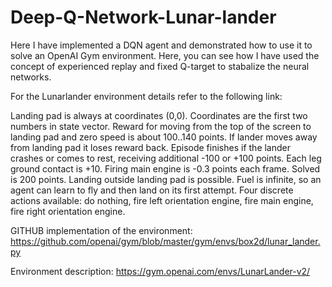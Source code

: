 # Deep-Q-Network-Lunar-lander
Here I have implemented a DQN agent and demonstrated how to use it to solve an OpenAI Gym environment.
Here, you can see how I have used the concept of experienced replay and fixed Q-target to stabalize the neural networks.

For the Lunarlander environment details refer to the following link:

Landing pad is always at coordinates (0,0). Coordinates are the first two numbers in state vector. Reward for moving from the top of the screen to landing pad and zero speed is about 100..140 points. If lander moves away from landing pad it loses reward back. Episode finishes if the lander crashes or comes to rest, receiving additional -100 or +100 points. Each leg ground contact is +10. Firing main engine is -0.3 points each frame. Solved is 200 points. Landing outside landing pad is possible. Fuel is infinite, so an agent can learn to fly and then land on its first attempt. Four discrete actions available: do nothing, fire left orientation engine, fire main engine, fire right orientation engine.

GITHUB implementation of the environment:
https://github.com/openai/gym/blob/master/gym/envs/box2d/lunar_lander.py

Environment description:
https://gym.openai.com/envs/LunarLander-v2/
